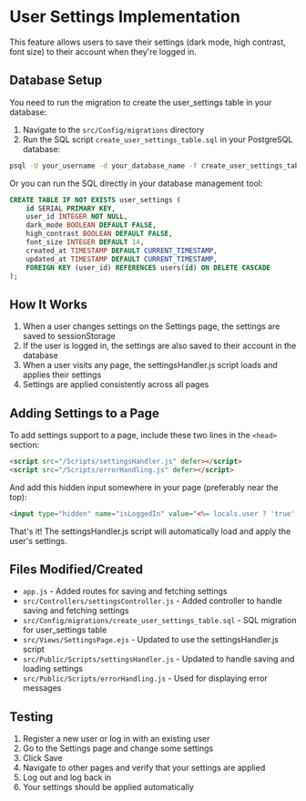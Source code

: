 # User Settings Implementation

This feature allows users to save their settings (dark mode, high contrast, font size) to their account when they're logged in.

## Database Setup

You need to run the migration to create the user_settings table in your database:

1. Navigate to the `src/Config/migrations` directory
2. Run the SQL script `create_user_settings_table.sql` in your PostgreSQL database:

```bash
psql -U your_username -d your_database_name -f create_user_settings_table.sql
```

Or you can run the SQL directly in your database management tool:

```sql
CREATE TABLE IF NOT EXISTS user_settings (
    id SERIAL PRIMARY KEY,
    user_id INTEGER NOT NULL,
    dark_mode BOOLEAN DEFAULT FALSE,
    high_contrast BOOLEAN DEFAULT FALSE,
    font_size INTEGER DEFAULT 14,
    created_at TIMESTAMP DEFAULT CURRENT_TIMESTAMP,
    updated_at TIMESTAMP DEFAULT CURRENT_TIMESTAMP,
    FOREIGN KEY (user_id) REFERENCES users(id) ON DELETE CASCADE
);
```

## How It Works

1. When a user changes settings on the Settings page, the settings are saved to sessionStorage
2. If the user is logged in, the settings are also saved to their account in the database
3. When a user visits any page, the settingsHandler.js script loads and applies their settings
4. Settings are applied consistently across all pages

## Adding Settings to a Page

To add settings support to a page, include these two lines in the `<head>` section:

```html
<script src="/Scripts/settingsHandler.js" defer></script>
<script src="/Scripts/errorHandling.js" defer></script>
```

And add this hidden input somewhere in your page (preferably near the top):

```html
<input type="hidden" name="isLoggedIn" value="<%= locals.user ? 'true' : 'false' %>">
```

That's it! The settingsHandler.js script will automatically load and apply the user's settings.

## Files Modified/Created

- `app.js` - Added routes for saving and fetching settings
- `src/Controllers/settingsController.js` - Added controller to handle saving and fetching settings
- `src/Config/migrations/create_user_settings_table.sql` - SQL migration for user_settings table
- `src/Views/SettingsPage.ejs` - Updated to use the settingsHandler.js script
- `src/Public/Scripts/settingsHandler.js` - Updated to handle saving and loading settings
- `src/Public/Scripts/errorHandling.js` - Used for displaying error messages

## Testing

1. Register a new user or log in with an existing user
2. Go to the Settings page and change some settings
3. Click Save
4. Navigate to other pages and verify that your settings are applied
5. Log out and log back in
6. Your settings should be applied automatically 